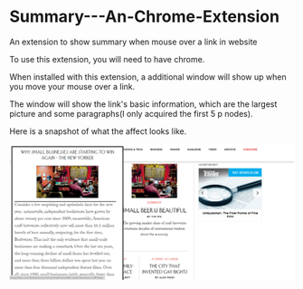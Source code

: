 # Summary---An-Chrome-Extension
An extension to show summary when mouse over a link in website

To use this extension, you will need to have chrome.

When installed with this extension, a additional window will show up when you move your mouse over a link.

The window will show the link's basic information, which are the largest picture and some paragraphs(I only acquired the first 5 p nodes).

Here is a snapshot of what the affect looks like.

![Alt Text](https://github.com/fleksin/Summary---An-Chrome-Extension/blob/master/snapshot.PNG) 
